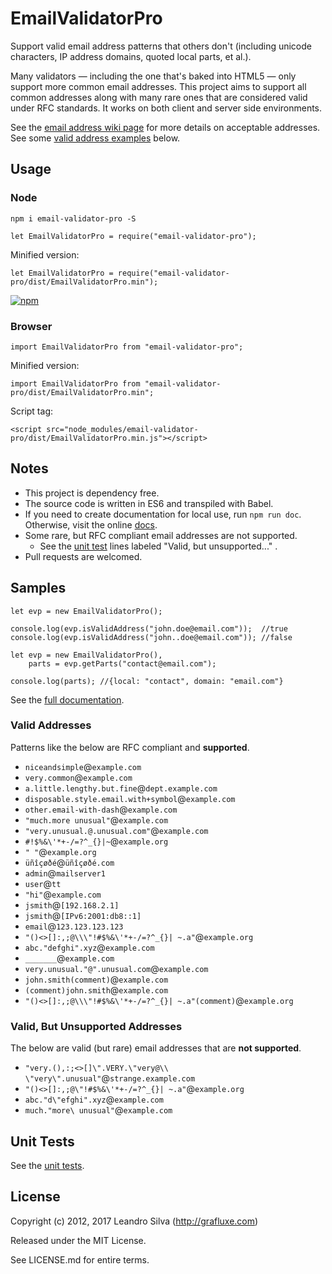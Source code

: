 # EmailValidatorPro

Support valid email address patterns that others don't (including unicode characters, IP address domains, quoted local parts, et al.).

Many validators — including the one that's baked into HTML5 — only support more common email addresses. This project aims to support all common addresses along with many rare ones that are considered valid under RFC standards. It works on both client and server side environments.

See the [email address wiki page](https://en.wikipedia.org/wiki/Email_address#Local-part) for more details on acceptable addresses. See some [valid address examples](#valid-addresses) below.

## Usage

### Node

`npm i email-validator-pro -S`

```
let EmailValidatorPro = require("email-validator-pro");
```

Minified version:

```
let EmailValidatorPro = require("email-validator-pro/dist/EmailValidatorPro.min");
```

[![npm](https://nodei.co/npm/email-validator-pro.png)](https://www.npmjs.com/package/email-validator-pro)

### Browser

```
import EmailValidatorPro from "email-validator-pro";
```

Minified version:

```
import EmailValidatorPro from "email-validator-pro/dist/EmailValidatorPro.min";
```

Script tag:

```
<script src="node_modules/email-validator-pro/dist/EmailValidatorPro.min.js"></script>
```

## Notes

- This project is dependency free.
- The source code is written in ES6 and transpiled with Babel.
- If you need to create documentation for local use, run `npm run doc`. Otherwise, visit the online [docs](http://grafluxe.com/doc/js/email-validator-pro/EmailValidatorPro.html).
- Some rare, but RFC compliant email addresses are not supported.
  - See the [unit test](https://rawgit.com/Grafluxe/email-validator-pro/master/test/report.html) lines labeled "Valid, but unsupported..." .
- Pull requests are welcomed.

## Samples

```
let evp = new EmailValidatorPro();

console.log(evp.isValidAddress("john.doe@email.com"));  //true
console.log(evp.isValidAddress("john..doe@email.com")); //false
```

```
let evp = new EmailValidatorPro(),
    parts = evp.getParts("contact@email.com");

console.log(parts); //{local: "contact", domain: "email.com"}
```

See the [full documentation](http://grafluxe.com/doc/js/email-validator-pro/EmailValidatorPro.html).


### Valid Addresses

Patterns like the below are RFC compliant and **supported**.

- `niceandsimple`@`example.com`
- `very.common`@`example.com`
- `a.little.lengthy.but.fine`@`dept.example.com`
- `disposable.style.email.with+symbol`@`example.com`
- `other.email-with-dash`@`example.com`
- `"much.more unusual"`@`example.com`
- `"very.unusual.@.unusual.com"`@`example.com`
- `#!$%&\'*+-/=?^_{}|~`@`example.org`
- `" "`@`example.org`
- `üñîçøðé`@`üñîçøðé.com`
- `admin`@`mailserver1`
- `user`@`tt`
- `"hi"`@`example.com`
- `jsmith`@`[192.168.2.1]`
- `jsmith`@`[IPv6:2001:db8::1]`
- `email`@`123.123.123.123`
- `"()<>[]:,;@\\\"!#$%&\'*+-/=?^_{}| ~.a"`@`example.org`
- `abc."defghi".xyz`@`example.com`
- `_______`@`example.com`
- `very.unusual."@".unusual.com`@`example.com`
- `john.smith(comment)`@`example.com`
- `(comment)john.smith`@`example.com`
- `"()<>[]:,;@\\\"!#$%&\'*+-/=?^_{}| ~.a"(comment)`@`example.org`

### Valid, But Unsupported Addresses

The below are valid (but rare) email addresses that are **not supported**.

- `"very.(),:;<>[]\".VERY.\"very@\\ \"very\".unusual"`@`strange.example.com`
- `"()<>[]:,;@\"!#$%&\'*+-/=?^_{}| ~.a"`@`example.org`
- `abc."d\"efghi".xyz`@`example.com`
- `much."more\ unusual"`@`example.com`

## Unit Tests

See the [unit tests](https://rawgit.com/Grafluxe/email-validator-pro/master/test/report.html).

## License

Copyright (c) 2012, 2017 Leandro Silva (http://grafluxe.com)

Released under the MIT License.

See LICENSE.md for entire terms.
